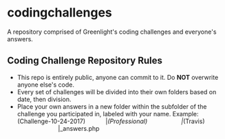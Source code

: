 # codingchallenges
A repository comprised of Greenlight's coding challenges and everyone's answers.

## Coding Challenge Repository Rules

* This repo is entirely public, anyone can commit to it. Do **NOT** overwrite anyone else's code.
* Every set of challenges will be divided into their own folders based on date, then division.
* Place your own answers in a new folder within the subfolder of the challenge you participated in, labeled with your name.
Example: (Challenge-10-24-2017)
&nbsp;&nbsp;&nbsp;&nbsp;&nbsp;&nbsp;&nbsp;&nbsp;&nbsp;&nbsp;&nbsp;|_(Professional)
&nbsp;&nbsp;&nbsp;&nbsp;&nbsp;&nbsp;&nbsp;&nbsp;&nbsp;&nbsp;&nbsp;&nbsp;&nbsp;&nbsp;&nbsp;&nbsp;&nbsp;&nbsp;&nbsp;|_(Travis)
&nbsp;&nbsp;&nbsp;&nbsp;&nbsp;&nbsp;&nbsp;&nbsp;&nbsp;&nbsp;&nbsp;&nbsp;&nbsp;&nbsp;&nbsp;&nbsp;&nbsp;&nbsp;&nbsp;&nbsp;&nbsp;&nbsp;&nbsp;&nbsp;|_answers.php